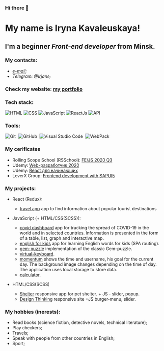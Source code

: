 ### Hi there 👋
# My name is **Iryna Kavaleuskaya**!
## I'm a beginner *Front-end developer* from Minsk.

### My contacts:
* _[e-mail](zkioz4004@gmail.com);_
* _Telegram: @Irjane;_

### Check my website: [my portfolio](https://irenakowalewska-portfolio.netlify.app)

### Tech stack:
![HTML](https://img.shields.io/badge/-HTML-090909?style=for-the-badge&logo=html5)
![CSS](https://img.shields.io/badge/-CSS-090909?style=for-the-badge&logo=css3)
![JavaScript](https://img.shields.io/badge/-JavaScript-090909?style=for-the-badge&logo=JavaScript)
![ReactJs](https://img.shields.io/badge/-ReactJs-090909?style=for-the-badge&logo=React)
![API](https://img.shields.io/badge/-REST&#032;API-090909?style=for-the-badge)

### Tools:
![Git](https://img.shields.io/badge/-Git-333333?style=flat&logo=git)&nbsp;
![GitHub](https://img.shields.io/badge/-GitHub-333333?style=flat&logo=github)&nbsp;
![Visual Studio Code](https://img.shields.io/badge/-Visual%20Studio%20Code-333333?style=flat&logo=visual-studio-code&logoColor=007ACC)&nbsp;
![WebPack](https://img.shields.io/badge/-WebPack-333333?style=flat&logo=WebPack)&nbsp;

### My cerificates
* Rolling Scope School (RSSchool):
[FE/JS 2020 Q3](https://app.rs.school/certificate/0n8v93bq)
* Udemy:
[Web-разработчик 2020](https://www.udemy.com/certificate/UC-f446eab4-ae83-4f59-b277-209f5b4f84d0/)
* Udemy:
[React для начинающих](https://www.udemy.com/certificate/UC-75a1355b-6576-4230-af79-47a3404584c9/)
* LeverX Group: 
[Frontend development with SAPUI5](https://drive.google.com/file/d/12BwytNkH5EMmcicBNAZQmAliQZV1yzBZ/view?usp=sharing)

### My projects:
* React (Redux):
    *  [travel app](https://github.com/IrenaKowalewska/travel-app) app to find information about popular tourist destinations
* JavaScript (+ HTML/CSS(SCSS)):
    * [covid dashboard](https://github.com/IrenaKowalewska/covid-2019-dashboard) app for tracking the spread of COVID-19 in the world and in selected countries. Information is presented in the form of a table, list, graph and interactive map.
    * [english for kids](https://github.com/IrenaKowalewska/english-for-kids) app for learning English words for kids (SPA routing).
    * [gem-puzzle](https://github.com/IrenaKowalewska/gem-puzzle) implementation of the classic Gem-puzzle.
    * [virtual-keyboard](https://github.com/IrenaKowalewska/virtual-keyboard).
    * [momentum](https://github.com/IrenaKowalewska/momentum/blob/main/README.md) shows the time and username, his goal for the current day. The background image changes depending on the time of day. The application uses local storage to store data.
    * [calculator](https://github.com/IrenaKowalewska/calculator).

* HTML/CSS(SCSS)
    * [Shelter](https://github.com/IrenaKowalewska/shelter) responsive app for pet shelter. + JS - slider, popup.
    * [Design Thinking](https://github.com/IrenaKowalewska/design-thinking) responsive site +JS burger-menu, slider.

### My hobbies (inerests):
* Read books (science fiction, detective novels, technical literature);
* Play checkers;
* Travels;
* Speak with people from other countries in English;
* Sport;
